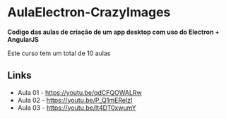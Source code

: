 # AulaElectron-CrazyImages

**Codigo das aulas de criação de um app desktop com uso do Electron + AngularJS**

Este curso tem um total de 10 aulas

## Links
- Aula 01 - https://youtu.be/qdCFQOWALRw
- Aula 02 - https://youtu.be/P_Q1mERelzI
- Aula 03 - https://youtu.be/lt4DT0xwumY
